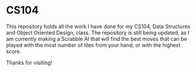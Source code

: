 # CS104
This repository holds all the work I have done for my CS104, Data Structures and Object Oriented Design, class. The repository is still being updated, as I am currently making a Scrabble AI that will find the best moves that can be played with the most number of tiles from your hand, or with the highest score. 

Thanks for visiting!
